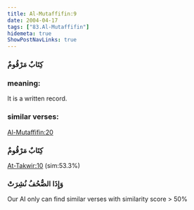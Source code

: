 ```yaml
---
title: Al-Mutaffifin:9
date: 2004-04-17
tags: ["83.Al-Mutaffifin"]
hidemeta: true 
ShowPostNavLinks: true 
---
```

### كِتَابٌ مَرْقُومٌ
### meaning: 
It is a written record.
### similar verses: 

[Al-Mutaffifin:20](/83/20)

### كِتَابٌ مَرْقُومٌ

[At-Takwir:10](/81/10) (sim:53.3%)

### وَإِذَا الصُّحُفُ نُشِرَتْ

Our AI only can find similar verses with similarity score > 50% 


